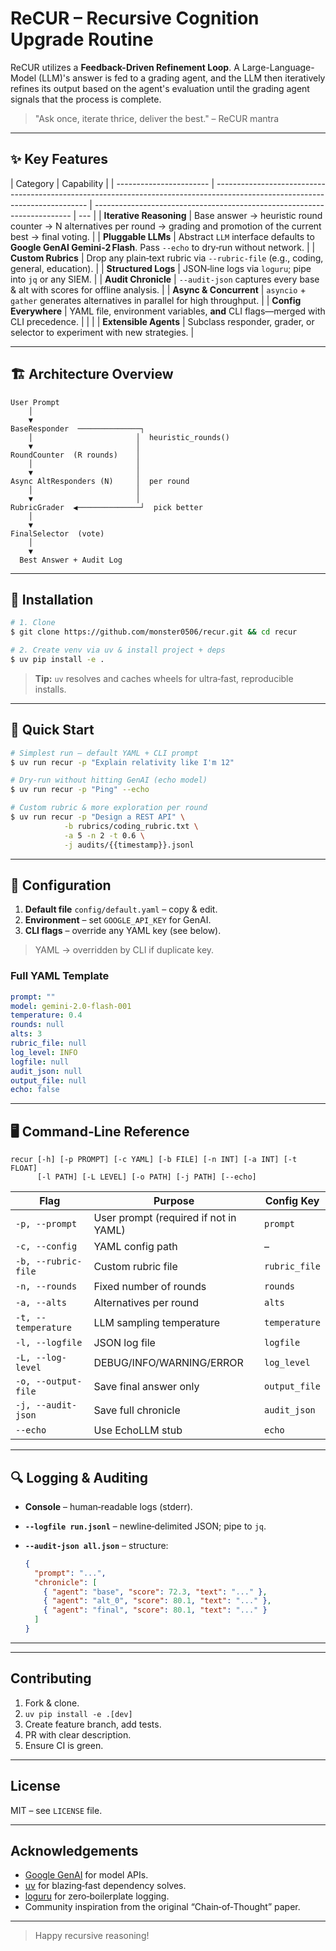 # ReCUR – Recursive Cognition Upgrade Routine

ReCUR utilizes a **Feedback-Driven Refinement Loop**. A Large-Language-Model (LLM)'s answer is fed to a grading agent, and the LLM then iteratively refines its output based on the agent's evaluation until the grading agent signals that the process is complete.

> "Ask once, iterate thrice, deliver the best." – ReCUR mantra

---

## ✨ Key Features

| Category                | Capability                                                                                                                   |
| ----------------------- | ---------------------------------------------------------------------------------------------------------------------------- | ------------------------------------------------------------------------ | --- |
| **Iterative Reasoning** | Base answer → heuristic round counter → N alternatives per round → grading and promotion of the current best → final voting. |
| **Pluggable LLMs**      | Abstract `LLM` interface defaults to **Google GenAI Gemini‑2 Flash**. Pass `--echo` to dry‑run without network.              |
| **Custom Rubrics**      | Drop any plain‑text rubric via `--rubric-file` (e.g., coding, general, education).                                           |
| **Structured Logs**     | JSON‑line logs via `loguru`; pipe into `jq` or any SIEM.                                                                     |
| **Audit Chronicle**     | `--audit-json` captures every base & alt with scores for offline analysis.                                                   |
| **Async & Concurrent**  | `asyncio` + `gather` generates alternatives in parallel for high throughput.                                                 |
| **Config Everywhere**   | YAML file, environment variables, **and** CLI flags—merged with CLI precedence.                                              |
| <!--                    | **Dev Tooling**                                                                                                              | Black, Ruff, Mypy, Pytest (+90 % coverage target) and GitHub Actions CI. | --> |
| **Extensible Agents**   | Subclass responder, grader, or selector to experiment with new strategies.                                                   |

---

## 🏗️ Architecture Overview

```
User Prompt
    │
    ▼
BaseResponder  ──────────────┐
    │                       │  heuristic_rounds()
    ▼                       │
RoundCounter  (R rounds)    │
    │                       │
    ▼                       │
Async AltResponders (N)     │  per round
    │                       │
    ▼                       │
RubricGrader  ◀──────────────┘  pick better
    │
    ▼
FinalSelector  (vote)
    │
    ▼
  Best Answer + Audit Log
```

---

## 🔧 Installation

```bash
# 1. Clone
$ git clone https://github.com/monster0506/recur.git && cd recur

# 2. Create venv via uv & install project + deps
$ uv pip install -e .
```

> **Tip:** `uv` resolves and caches wheels for ultra‑fast, reproducible installs.

---

## 🚀 Quick Start

```bash
# Simplest run – default YAML + CLI prompt
$ uv run recur -p "Explain relativity like I'm 12"

# Dry‑run without hitting GenAI (echo model)
$ uv run recur -p "Ping" --echo

# Custom rubric & more exploration per round
$ uv run recur -p "Design a REST API" \
            -b rubrics/coding_rubric.txt \
            -a 5 -n 2 -t 0.6 \
            -j audits/{{timestamp}}.jsonl
```

---

## 📝 Configuration

1. **Default file** `config/default.yaml` – copy & edit.
2. **Environment** – set `GOOGLE_API_KEY` for GenAI.
3. **CLI flags** – override any YAML key (see below).

> YAML → overridden by CLI if duplicate key.

### Full YAML Template

```yaml
prompt: ""
model: gemini-2.0-flash-001
temperature: 0.4
rounds: null
alts: 3
rubric_file: null
log_level: INFO
logfile: null
audit_json: null
output_file: null
echo: false
```

---

## 🖥️ Command‑Line Reference

```
recur [-h] [-p PROMPT] [-c YAML] [-b FILE] [-n INT] [-a INT] [-t FLOAT]
      [-l PATH] [-L LEVEL] [-o PATH] [-j PATH] [--echo]
```

| Flag                | Purpose                               | Config Key    |
| ------------------- | ------------------------------------- | ------------- |
| `-p, --prompt`      | User prompt (required if not in YAML) | `prompt`      |
| `-c, --config`      | YAML config path                      | –             |
| `-b, --rubric-file` | Custom rubric file                    | `rubric_file` |
| `-n, --rounds`      | Fixed number of rounds                | `rounds`      |
| `-a, --alts`        | Alternatives per round                | `alts`        |
| `-t, --temperature` | LLM sampling temperature              | `temperature` |
| `-l, --logfile`     | JSON log file                         | `logfile`     |
| `-L, --log-level`   | DEBUG/INFO/WARNING/ERROR              | `log_level`   |
| `-o, --output-file` | Save final answer only                | `output_file` |
| `-j, --audit-json`  | Save full chronicle                   | `audit_json`  |
| `--echo`            | Use EchoLLM stub                      | `echo`        |

---

## 🔍 Logging & Auditing

- **Console** – human‑readable logs (stderr).
- **`--logfile run.jsonl`** – newline‑delimited JSON; pipe to `jq`.
- **`--audit-json all.json`** – structure:

  ```json
  {
    "prompt": "...",
    "chronicle": [
      { "agent": "base", "score": 72.3, "text": "..." },
      { "agent": "alt_0", "score": 80.1, "text": "..." },
      { "agent": "final", "score": 80.1, "text": "..." }
    ]
  }
  ```

---

<!-- ## Testing & Quality Gates -->

<!-- | Tool       | Command            | Purpose                              | -->
<!-- | ---------- | ------------------ | ------------------------------------ | -->
<!-- | **Pytest** | `uv run pytest -q` | unit + async tests (≥ 90 % coverage) | -->
<!-- | **mypy**   | `uv run mypy src`  | Static typing, strict mode           | -->
<!-- | **Ruff**   | `uv run ruff .`    | Linting, quick fixes with `--fix`    | -->
<!-- | **Black**  | `uv run black .`   | Code formatter                       | -->

<!-- CI runs all the above in GitHub Actions. -->

---

## Contributing

1. Fork & clone.
2. `uv pip install -e .[dev]`
3. Create feature branch, add tests.
4. PR with clear description.
5. Ensure CI is green.

---

## License

MIT – see `LICENSE` file.

---

## Acknowledgements

- [Google GenAI](https://ai.google.dev/) for model APIs.
- [uv](https://github.com/astral-sh/uv) for blazing‑fast dependency solves.
- [loguru](https://github.com/Delgan/loguru) for zero‑boilerplate logging.
- Community inspiration from the original “Chain‑of‑Thought” paper.

---

> Happy recursive reasoning!
